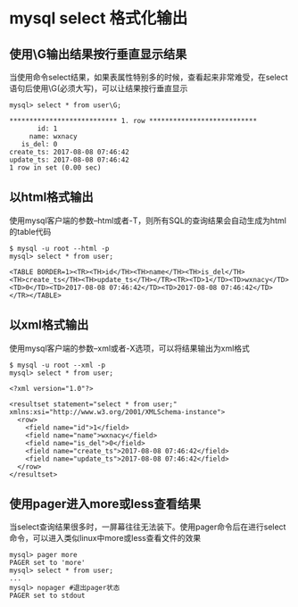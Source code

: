 # mysql select 格式化输出
## 使用\G输出结果按行垂直显示结果
当使用命令select结果，如果表属性特别多的时候，查看起来非常难受，在select语句后使用\G(必须大写)，可以让结果按行垂直显示
```mysql
mysql> select * from user\G;

*************************** 1. row ***************************
       id: 1
     name: wxnacy
   is_del: 0
create_ts: 2017-08-08 07:46:42
update_ts: 2017-08-08 07:46:42
1 row in set (0.00 sec)
```
## 以html格式输出
使用mysql客户端的参数–html或者-T，则所有SQL的查询结果会自动生成为html的table代码
```mysql
$ mysql -u root --html -p
mysql> select * from user;

<TABLE BORDER=1><TR><TH>id</TH><TH>name</TH><TH>is_del</TH><TH>create_ts</TH><TH>update_ts</TH></TR><TR><TD>1</TD><TD>wxnacy</TD><TD>0</TD><TD>2017-08-08 07:46:42</TD><TD>2017-08-08 07:46:42</TD></TR></TABLE>
```
## 以xml格式输出
使用mysql客户端的参数–xml或者-X选项，可以将结果输出为xml格式
```mysql
$ mysql -u root --xml -p
mysql> select * from user;

<?xml version="1.0"?>

<resultset statement="select * from user;" xmlns:xsi="http://www.w3.org/2001/XMLSchema-instance">
  <row>
	<field name="id">1</field>
	<field name="name">wxnacy</field>
	<field name="is_del">0</field>
	<field name="create_ts">2017-08-08 07:46:42</field>
	<field name="update_ts">2017-08-08 07:46:42</field>
  </row>
</resultset>
```
## 使用pager进入more或less查看结果
当select查询结果很多时，一屏幕往往无法装下。使用pager命令后在进行select命令，可以进入类似linux中more或less查看文件的效果
```mysql
mysql> pager more
PAGER set to 'more'
mysql> select * from user;
...
mysql> nopager #退出pager状态
PAGER set to stdout
```


